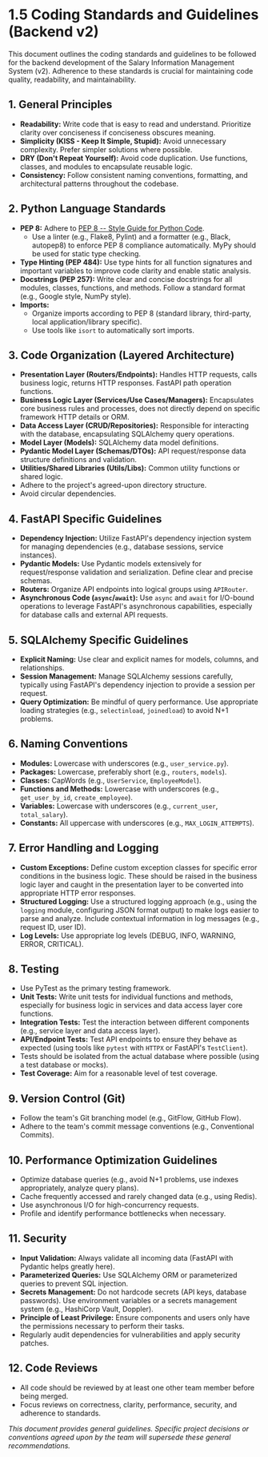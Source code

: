# 1.5 Coding Standards and Guidelines (Backend v2)

This document outlines the coding standards and guidelines to be followed for the backend development of the Salary Information Management System (v2). Adherence to these standards is crucial for maintaining code quality, readability, and maintainability.

## 1. General Principles

*   **Readability:** Write code that is easy to read and understand. Prioritize clarity over conciseness if conciseness obscures meaning.
*   **Simplicity (KISS - Keep It Simple, Stupid):** Avoid unnecessary complexity. Prefer simpler solutions where possible.
*   **DRY (Don't Repeat Yourself):** Avoid code duplication. Use functions, classes, and modules to encapsulate reusable logic.
*   **Consistency:** Follow consistent naming conventions, formatting, and architectural patterns throughout the codebase.

## 2. Python Language Standards

*   **PEP 8:** Adhere to [PEP 8 -- Style Guide for Python Code](https://www.python.org/dev/peps/pep-0008/).
    *   Use a linter (e.g., Flake8, Pylint) and a formatter (e.g., Black, autopep8) to enforce PEP 8 compliance automatically. MyPy should be used for static type checking.
*   **Type Hinting (PEP 484):** Use type hints for all function signatures and important variables to improve code clarity and enable static analysis.
*   **Docstrings (PEP 257):** Write clear and concise docstrings for all modules, classes, functions, and methods. Follow a standard format (e.g., Google style, NumPy style).
*   **Imports:**
    *   Organize imports according to PEP 8 (standard library, third-party, local application/library specific).
    *   Use tools like `isort` to automatically sort imports.

## 3. Code Organization (Layered Architecture)

*   **Presentation Layer (Routers/Endpoints):** Handles HTTP requests, calls business logic, returns HTTP responses. FastAPI path operation functions.
*   **Business Logic Layer (Services/Use Cases/Managers):** Encapsulates core business rules and processes, does not directly depend on specific framework HTTP details or ORM.
*   **Data Access Layer (CRUD/Repositories):** Responsible for interacting with the database, encapsulating SQLAlchemy query operations.
*   **Model Layer (Models):** SQLAlchemy data model definitions.
*   **Pydantic Model Layer (Schemas/DTOs):** API request/response data structure definitions and validation.
*   **Utilities/Shared Libraries (Utils/Libs):** Common utility functions or shared logic.
*   Adhere to the project's agreed-upon directory structure.
*   Avoid circular dependencies.

## 4. FastAPI Specific Guidelines

*   **Dependency Injection:** Utilize FastAPI's dependency injection system for managing dependencies (e.g., database sessions, service instances).
*   **Pydantic Models:** Use Pydantic models extensively for request/response validation and serialization. Define clear and precise schemas.
*   **Routers:** Organize API endpoints into logical groups using `APIRouter`.
*   **Asynchronous Code (`async`/`await`):** Use `async` and `await` for I/O-bound operations to leverage FastAPI's asynchronous capabilities, especially for database calls and external API requests.

## 5. SQLAlchemy Specific Guidelines

*   **Explicit Naming:** Use clear and explicit names for models, columns, and relationships.
*   **Session Management:** Manage SQLAlchemy sessions carefully, typically using FastAPI's dependency injection to provide a session per request.
*   **Query Optimization:** Be mindful of query performance. Use appropriate loading strategies (e.g., `selectinload`, `joinedload`) to avoid N+1 problems.

## 6. Naming Conventions

*   **Modules:** Lowercase with underscores (e.g., `user_service.py`).
*   **Packages:** Lowercase, preferably short (e.g., `routers`, `models`).
*   **Classes:** CapWords (e.g., `UserService`, `EmployeeModel`).
*   **Functions and Methods:** Lowercase with underscores (e.g., `get_user_by_id`, `create_employee`).
*   **Variables:** Lowercase with underscores (e.g., `current_user`, `total_salary`).
*   **Constants:** All uppercase with underscores (e.g., `MAX_LOGIN_ATTEMPTS`).

## 7. Error Handling and Logging

*   **Custom Exceptions:** Define custom exception classes for specific error conditions in the business logic. These should be raised in the business logic layer and caught in the presentation layer to be converted into appropriate HTTP error responses.
*   **Structured Logging:** Use a structured logging approach (e.g., using the `logging` module, configuring JSON format output) to make logs easier to parse and analyze. Include contextual information in log messages (e.g., request ID, user ID).
*   **Log Levels:** Use appropriate log levels (DEBUG, INFO, WARNING, ERROR, CRITICAL).

## 8. Testing

*   Use PyTest as the primary testing framework.
*   **Unit Tests:** Write unit tests for individual functions and methods, especially for business logic in services and data access layer core functions.
*   **Integration Tests:** Test the interaction between different components (e.g., service layer and data access layer).
*   **API/Endpoint Tests:** Test API endpoints to ensure they behave as expected (using tools like `pytest` with `HTTPX` or FastAPI's `TestClient`).
*   Tests should be isolated from the actual database where possible (using a test database or mocks).
*   **Test Coverage:** Aim for a reasonable level of test coverage.

## 9. Version Control (Git)

*   Follow the team's Git branching model (e.g., GitFlow, GitHub Flow).
*   Adhere to the team's commit message conventions (e.g., Conventional Commits).

## 10. Performance Optimization Guidelines

*   Optimize database queries (e.g., avoid N+1 problems, use indexes appropriately, analyze query plans).
*   Cache frequently accessed and rarely changed data (e.g., using Redis).
*   Use asynchronous I/O for high-concurrency requests.
*   Profile and identify performance bottlenecks when necessary.

## 11. Security

*   **Input Validation:** Always validate all incoming data (FastAPI with Pydantic helps greatly here).
*   **Parameterized Queries:** Use SQLAlchemy ORM or parameterized queries to prevent SQL injection.
*   **Secrets Management:** Do not hardcode secrets (API keys, database passwords). Use environment variables or a secrets management system (e.g., HashiCorp Vault, Doppler).
*   **Principle of Least Privilege:** Ensure components and users only have the permissions necessary to perform their tasks.
*   Regularly audit dependencies for vulnerabilities and apply security patches.

## 12. Code Reviews

*   All code should be reviewed by at least one other team member before being merged.
*   Focus reviews on correctness, clarity, performance, security, and adherence to standards.

*This document provides general guidelines. Specific project decisions or conventions agreed upon by the team will supersede these general recommendations.* 